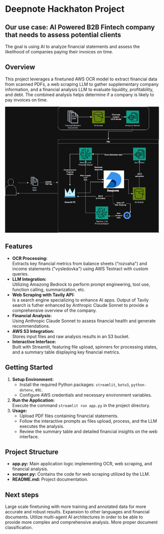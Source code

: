# Deepnote Hackhaton Project

## Our use case: AI Powered B2B Fintech company that needs to assess potential clients
The goal is using AI to analyze financial statements and assess the likelihood of companies paying their invoices on time.

## Overview
This project leverages a finetuned AWS OCR model to extract financial data from scanned PDFs, a web scraping LLM to gather supplementary company information, and a financial analysis LLM to evaluate liquidity, profitability, and debt. The combined analysis helps determine if a company is likely to pay invoices on time.

![Project Diagram](hackathon.drawio.png)

## Features
- **OCR Processing:**  
  Extracts key financial metrics from balance sheets ("rozvaha") and income statements ("vysledovka") using AWS Textract with custom queries.
- **LLM Integration:**  
  Utilizing Amazong Bedrock to perform prompt engineering, tool use, function calling, summarization, etc.
- **Web Scraping with Tavily API:**  
  Is a search engine specializing to enhance AI apps. Output of Tavily search is futher enhanced by Anthropic Claude Sonnet to provide a comprehensive overview of the company.
- **Financial Analysis:**  
  Using Anthropic Claude Sonnet to assess financial health and generate recommendations.
- **AWS S3 Integration:**  
  Stores input files and raw analysis results in an S3 bucket.
- **Interactive Interface:**  
  Built with Streamlit, featuring file upload, spinners for processing states, and a summary table displaying key financial metrics.

## Getting Started
1. **Setup Environment:**  
   - Install the required Python packages: `streamlit`, `boto3`, `python-dotenv`, etc.  
   - Configure AWS credentials and necessary environment variables.
2. **Run the Application:**  
   Execute the command `streamlit run app.py` in the project directory.
3. **Usage:**  
   - Upload PDF files containing financial statements.  
   - Follow the interactive prompts as files upload, process, and the LLM executes the analysis.
   - Review the summary table and detailed financial insights on the web interface.

## Project Structure
- **app.py:** Main application logic implementing OCR, web scraping, and financial analysis.
- **scraper.py:** Contains the code for web scraping utilized by the LLM.
- **README.md:** Project documentation.

## Next steps
Large scale finetuning with more training and annotated data for more accurate and robust results.
Expansion to other languages and financial documents.
Utilize multi-agent AI architectures in order to be able to provide more complex and comprehensive analysis.
More proper document classification.

